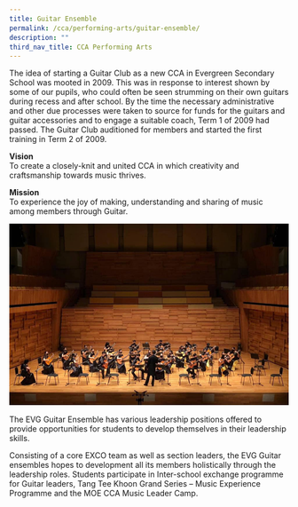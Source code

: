```yaml
---
title: Guitar Ensemble
permalink: /cca/performing-arts/guitar-ensemble/
description: ""
third_nav_title: CCA Performing Arts
---
```

The idea of starting a Guitar Club as a new CCA in Evergreen Secondary School was mooted in 2009. This was in response to interest shown by some of our pupils, who could often be seen strumming on their own guitars during recess and after school. By the time the necessary administrative and other due processes were taken to source for funds for the guitars and guitar accessories and to engage a suitable coach, Term 1 of 2009 had passed. The Guitar Club auditioned for members and started the first training in Term 2 of 2009.

**Vision**  
To create a closely-knit and united CCA in which creativity and craftsmanship towards music thrives.

**Mission**  
To experience the joy of making, understanding and sharing of music among members through Guitar.

![](/images/guitar3.jpg)

The EVG Guitar Ensemble has various leadership positions offered to provide opportunities for students to develop themselves in their leadership skills.

Consisting of a core EXCO team as well as section leaders, the EVG Guitar ensembles hopes to development all its members holistically through the leadership roles. Students participate in Inter-school exchange programme for Guitar leaders, Tang Tee Khoon Grand Series – Music Experience Programme and the MOE CCA Music Leader Camp.